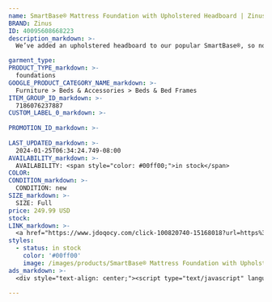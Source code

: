 ```yaml
---
name: SmartBase® Mattress Foundation with Upholstered Headboard | Zinus Full
BRAND: Zinus
ID: 40095608668223
description_markdown: >-
  We’ve added an upholstered headboard to our popular SmartBase®, so now our most practical foundation is also design-forward. With the soft grey foam upholstery, you can now rest and relax comfortably while reading or watching a movie in bed as well as adjust the headboard up or down for four different heights depending on the height of your mattress. Featuring a clean and open design, this metal frame fits in a variety of room styles and comes with its signature full foot of underbed clearance space.

garment_type:
PRODUCT_TYPE_markdown: >-
  foundations
GOOGLE_PRODUCT_CATEGORY_NAME_markdown: >-
  Furniture > Beds & Accessories > Beds & Bed Frames
ITEM_GROUP_ID_markdown: >-
  7186076237887
CUSTOM_LABEL_0_markdown: >-
  
PROMOTION_ID_markdown: >-
  
LAST_UPDATED_markdown: >-
  2024-01-25T06:34:24.749-08:00
AVAILABILITY_markdown: >-
  AVAILABILITY: <span style="color: #00ff00;">in stock</span>
COLOR:
CONDITION_markdown: >-
  CONDITION: new
SIZE_markdown: >-
  SIZE: Full
price: 249.99 USD
stock: 
LINK_markdown: >-
  <a href="https://www.jdoqocy.com/click-100820740-15168018?url=https%3A%2F%2Fwww.zinus.com%2Fproducts%2Fsmartbase-mattress-foundation-with-upholstered-headboard%3Fvariant%3D40095608668223" target="_blank" style="display: inline-block; padding: 10px 20px; font-size: 16px; text-align: center; text-decoration: none; cursor: pointer; border: 1px solid #3498db; color: #3498db; background-color: #fff; border-radius: 5px; transition: background-color 0.3s;">Go to Product</a>
styles:
  - status: in stock
    color: '#00ff00'
    image: /images/products/SmartBase® Mattress Foundation with Upholstered Headboard _ Zinus Full/SmartBasewithUpholsteredHeadboard_zinus.com_-1.jpg
ads_markdown: >-
  <div style="text-align: center;"><script type="text/javascript" language="javascript" src="https://www.kqzyfj.com/placeholder-53972243?target=_top&mouseover=N"></script></div>

---
```

